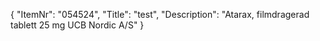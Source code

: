 {
  "ItemNr": "054524",
  "Title": "test",
  "Description": "Atarax, filmdragerad tablett 25 mg UCB Nordic A/S"
}